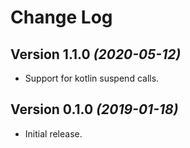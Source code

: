 Change Log
==========

Version 1.1.0 *(2020-05-12)*
----------------------------
 * Support for kotlin suspend calls.
 
Version 0.1.0 *(2019-01-18)*
----------------------------
 * Initial release.

